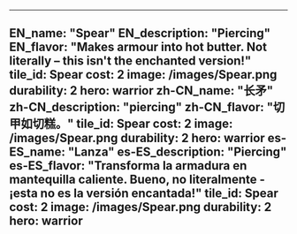 ---

EN_name: "Spear"
EN_description: "Piercing"
EN_flavor: "Makes armour into hot butter. Not literally – this isn't the enchanted version!"
tile_id: Spear
cost: 2
image: /images/Spear.png
durability: 2
hero: warrior
zh-CN_name: "长矛"
zh-CN_description: "piercing"
zh-CN_flavor: "切甲如切糕。"
tile_id: Spear
cost: 2
image: /images/Spear.png
durability: 2
hero: warrior
es-ES_name: "Lanza"
es-ES_description: "Piercing"
es-ES_flavor: "Transforma la armadura en mantequilla caliente. Bueno, no literalmente - ¡esta no es la versión encantada!"
tile_id: Spear
cost: 2
image: /images/Spear.png
durability: 2
hero: warrior
---